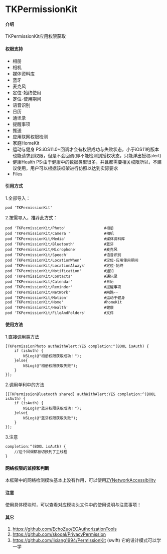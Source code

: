 # TKPermissionKit

#### 介绍
TKPermissionKit应用权限获取


#### 权限支持
*  相册
*  相机
*  媒体资料库
*  蓝牙
*  麦克风
*  定位-始终使用
*  定位-使用期间
*  语音识别
*  日历
*  通讯录
*  提醒事项
*  推送
*  应用联网权限检测
*  家庭HomeKit
*  运动与健身   PS:iOS11.0+回调才会有权限成功与失败状态，小于iOS11的版本也能请求到权限，但是不会回调(即不能检测到授权状态，只能弹出授权alert)
*  健康Health    PS:由于健康中的数据类型很多，并且都需要相关权限所以，不建议使用，用户可以根据该框架进行仿照以达到实际要求
*  Files



#### 引用方式

1.全部导入：
```
pod 'TKPermissionKit'
```
2.按需导入，推荐此方式：
```
pod 'TKPermissionKit/Photo'                 #相册
pod 'TKPermissionKit/Camera '               #相机
pod 'TKPermissionKit/Media'                 #媒体资料库
pod 'TKPermissionKit/Bluetooth'             #蓝牙
pod 'TKPermissionKit/Microphone'            #麦克风
pod 'TKPermissionKit/Speech'                #语音识别
pod 'TKPermissionKit/LocationWhen'          #定位-应用使用期间
pod 'TKPermissionKit/LocationAlways'        #定位-始终
pod 'TKPermissionKit/Notification'          #通知
pod 'TKPermissionKit/Contacts'              #通讯录
pod 'TKPermissionKit/Calendar'              #日历
pod 'TKPermissionKit/Reminder'              #提醒事项
pod 'TKPermissionKit/NetWork'               #网路--
pod 'TKPermissionKit/Motion'                #运动于健身
pod 'TKPermissionKit/Home'                  #homeKit
pod 'TKPermissionKit/Health'                #健康
pod 'TKPermissionKit/FileAndFolders'        #文件
```

#### 使用方法
1.直接调用类方法

```
[TKPermissionPhoto authWithAlert:YES completion:^(BOOL isAuth) {
    if (isAuth) {
        NSLog(@"相册权限获取成功！");
    }else{
        NSLog(@"相册权限获取失败");
    }
}];
```

2.调用单利中的方法

```
[[TKPermissionBluetooth shared] authWithAlert:YES completion:^(BOOL isAuth) {
    if (isAuth) {
        NSLog(@"蓝牙权限获取成功！");
    }else{
        NSLog(@"蓝牙权限获取失败");
    }
}];
```

3.注意
```
completion:^(BOOL isAuth) {
    //这个回调都被切换到了主线程
}
```


#### 网络权限的监控和判断
本框架中的网络检测模块基本上没有作用，可以使用[ZYNetworkAccessibility](https://github.com/ziecho/ZYNetworkAccessibility)

#### 注意
使用具体模块时，可以查看对应模块头文件中的使用说明与注意事项！

#### 其它
1. https://github.com/EchoZuo/ECAuthorizationTools
2. https://github.com/skooal/PrivacyPermission
3. https://github.com/lixiang1994/PermissionKit    (swift) 它的设计模式可以学一学

